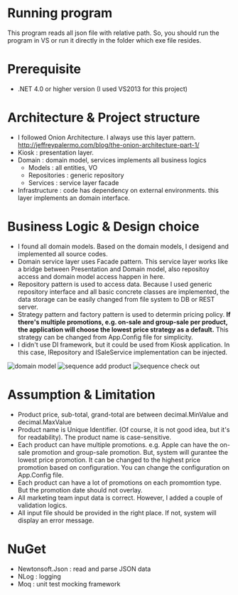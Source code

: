 # Running program
This program reads all json file with relative path. So, you should run the program in VS or run it directly in the folder which exe file resides. 

# Prerequisite
- .NET 4.0 or higher version (I used VS2013 for this project)

# Architecture & Project structure
- I followed Onion Architecture. I always use this layer pattern. http://jeffreypalermo.com/blog/the-onion-architecture-part-1/
- Kiosk : presentation layer. 
- Domain : domain model, services implements all business logics
  * Models : all entities, VO
  * Repositories : generic repository
  * Services : service layer facade
- Infrastructure : code has dependency on external environments. this layer implements an domain interface.

# Business Logic & Design choice
- I found all domain models. Based on the domain models, I desigend and implemented all source codes.
- Domain service layer uses Facade pattern. This service layer works like a bridge between Presentation and Domain model, also repositoy access and domain model access happen in here.
- Repository pattern is used to access data. Because I used generic repository interface and all basic concrete classes are implemented, the data storage can be easily changed from file system to DB or REST server.
- Strategy pattern and factory pattern is used to determin pricing policy. **If there's multiple promotions, e.g. on-sale and group-sale per product, the application will choose the lowest price strategy as a default.** This strategy can be changed from App.Config file for simplicity.
- I didn't use DI framework, but it could be used from Kiosk application. In this case, IRepository and ISaleService implementation can be injected.

![domain model](http://ec2-35-163-38-171.us-west-2.compute.amazonaws.com:3000/images/model1.png)
![sequence add product](http://ec2-35-163-38-171.us-west-2.compute.amazonaws.com:3000/images/model2.png)
![sequence check out](http://ec2-35-163-38-171.us-west-2.compute.amazonaws.com:3000/images/model3.png)

# Assumption & Limitation
- Product price, sub-total, grand-total are between decimal.MinValue and decimal.MaxValue
- Product name is Unique Identifier. (Of course, it is not good idea, but it's for readability). The product name is case-sensitive.
- Each product can have multiple promotions. e.g. Apple can have the on-sale promotion and group-sale promotion. But, system will gurantee the lowest price promotion. It can be changed to the highest price promotion based on configuration. You can change the configuration on App.Config file.
- Each product can have a lot of promotions on each promomtion type. But the promotion date should not overlay.
- All marketing team input data is correct. However, I added a couple of validation logics.
- All input file should be provided in the right place. If not, system will display an error message.

# NuGet
- Newtonsoft.Json : read and parse JSON data
- NLog : logging
- Moq : unit test mocking framework
